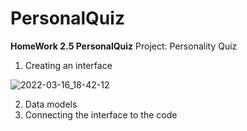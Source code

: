 # PersonalQuiz
**HomeWork 2.5 PersonalQuiz**
Project: Personality Quiz

1. Creating an interface

![2022-03-16_18-42-12](https://user-images.githubusercontent.com/93527566/158629969-84c63724-2dca-4e54-837a-8fdf3e6c7281.png)

2. Data models
3. Connecting the interface to the code
